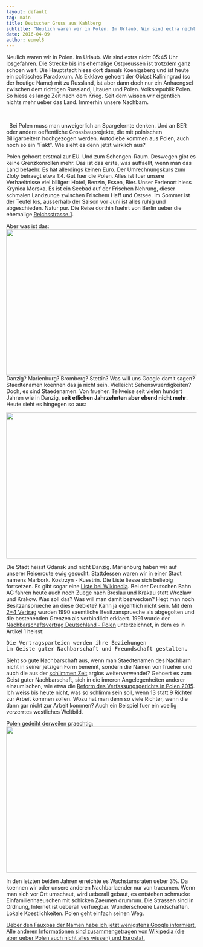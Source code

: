```yaml
---
layout: default
tag: main
title: Deutscher Gruss aus Kahlberg
subtitle: "Neulich waren wir in Polen. Im Urlaub. Wir sind extra nicht 05:45 Uhr losgefahren. Die Strecke bis ins ehemalige Ostpreussen ist trotzdem ganz schoen weit. Die Hauptstadt hiess dort damals Koenigsberg und ist heute ein politisches Paradoxum. Als Exklave&hellip;"
date: 2016-04-09
author: eumel8
---
```


<p>Neulich waren wir in Polen. Im Urlaub. Wir sind extra nicht 05:45 Uhr losgefahren. Die Strecke bis ins ehemalige Ostpreussen ist trotzdem ganz schoen weit. Die Hauptstadt hiess dort damals Koenigsberg und ist heute ein politisches Paradoxum. Als Exklave gehoert der Oblast Kaliningrad (so der heutige Name) mit zu Russland, ist aber dann doch nur ein Anhaengsel zwischen dem richtigen Russland, Litauen und Polen. Volksrepublik Polen. So hiess es lange Zeit nach dem Krieg. Seit dem wissen wir eigentlich nichts mehr ueber das Land. Immerhin unsere Nachbarn.</p>
<br/>
<p> 
Bei Polen muss man unweigerlich an Spargelernte denken. Und an BER oder andere oeffentliche Grossbauprojekte, die mit polnischen Billigarbeitern hochgezogen werden. Autodiebe kommen aus Polen, auch noch so ein "Fakt". Wie sieht es denn jetzt wirklich aus? 
</p>
<p>
Polen gehoert erstmal zur EU. Und zum Schengen-Raum. Deswegen gibt es keine Grenzkonrollen mehr. Das ist das erste, was auffaellt, wenn man das Land befaehr. Es hat allerdings keinen Euro. Der Umrechnungskurs zum Zloty betraegt etwa 1:4. Gut fuer die Polen. Alles ist fuer unsere Verhaeltnisse viel billiger: Hotel, Benzin, Essen, Bier. Unser Ferienort hiess Krynica Morska. Es ist ein Seebad auf der Frischen Nehrung, dieser schmalen Landzunge zwischen Frischem Haff und Ostsee. Im Sommer ist der Teufel los, ausserhalb der Saison vor Juni ist alles ruhig und abgeschieden. Natur pur. 
Die Reise dorthin fuehrt von Berlin ueber die ehemalige <a href="https://de.wikipedia.org/wiki/Reichsstra%C3%9Fe_1">Reichsstrasse 1</a>. 
</p>
<p>
Aber was ist das:
<img src="/unsupported/media/quick-uploads/p563/polen.png" width="585" height="386"/>
Danzig? Marienburg? Bromberg? Stettin? Was will uns Google damit sagen? Staedtenamen koennen das ja nicht sein. Vielleicht Sehenswuerdigkeiten? Doch, es sind Staedenamen. Von frueher. Teilweise seit vielen hundert Jahren wie in Danzig, <strong>seit etlichen Jahrzehnten aber ebend nicht mehr</strong>. 
Heute sieht es hingegen so aus:
<p>
<img src="/unsupported/media/quick-uploads/p563/polen_streetview.png" width="585" height="386"/>
</p>
<p>
Die Stadt heisst Gdansk und nicht Danzig. Marienburg haben wir auf unserer Reiseroute ewig gesucht. Stattdessen waren wir in einer Stadt namens Marbork. Kostrzyn - Kuestrin. Die Liste liesse sich beliebig fortsetzen. Es gibt sogar eine <a href="https://de.wikipedia.org/wiki/Liste_deutscher_Bezeichnungen_polnischer_Orte">Liste bei WIkipedia</a>. Bei der Deutschen Bahn AG fahren heute auch noch Zuege nach Breslau und Krakau statt Wrozlaw und Krakow. Was soll das? Was will man damit bezwecken? Hegt man noch Besitzansprueche an diese Gebiete? Kann ja eigentlich nicht sein. Mit dem <a href="http://www.auswaertiges-amt.de/cae/servlet/contentblob/373160/publicationFile/153338/ZweiPlusVierVertrag.pdf">2+4 Vertrag</a> wurden 1990 saemtliche Besitzansprueche als abgegolten und die bestehenden Grenzen als verbindlich erklaert. 1991 wurde der <a href="http://www.auswaertiges-amt.de/cae/servlet/contentblob/334466/publicationFile/3304/Nachbarschaftsvertrag.pdf">Nachbarschaftsvertrag Deutschland - Polen</a> unterzeichnet, in dem es in Artikel 1 heisst:
<pre>
Die Vertragsparteien werden ihre Beziehungen 
im Geiste guter Nachbarschaft und Freundschaft gestalten. 
</pre>
Sieht so gute Nachbarschaft aus, wenn man Staedtenamen des Nachbarn nicht in seiner jetzigen Form benennt, sondern die Namen von frueher und auch die aus der <a href="https://de.wikipedia.org/wiki/Polenfeldzug">schlimmen Zeit</a> arglos weiterverwendet?
Gehoert es zum Geist guter Nachbarschaft, sich in die inneren Angelegenheiten anderer einzumischen, wie etwa die <a href="https://de.wikipedia.org/wiki/Verfassungsgerichtshof_%28Polen%29#Reformen_von_2015_und_Verfassungskrise">Reform des Verfassungsgerichts in Polen 2015</a>. Ich weiss bis heute nicht, was so schlimm sein soll, wenn 13 statt 9 Richter zur Arbeit kommen sollen. Wozu hat man denn so viele Richter, wenn die dann gar nicht zur Arbeit kommen? Auch ein Beispiel fuer ein voellig verzerrtes westliches Weltbild.
</p>
<p>
Polen gedeiht derweilen praechtig:

<img src="/unsupported/media/quick-uploads/p563/bip_polen.png" width="585" height="386"/>

In den letzten beiden Jahren erreichte es Wachstumsraten ueber 3%. Da koennen wir oder unsere anderen Nachbarlaender nur von traeumen. Wenn man sich vor Ort umschaut, wird ueberall gebaut, es entstehen schmucke Einfamilienhaeuschen mit schicken Zaeunen drumrum. Die Strassen sind in Ordnung, Internet ist ueberall verfuegbar. Wunderschoene Landschaften. Lokale Koestlichkeiten. Polen geht einfach seinen Weg.
</p>
<ins>
Ueber den Fauxpas der Namen habe ich jetzt wenigstens Google informiert. Alle anderen Informationen sind zusammengetragen von Wikipedia (die aber ueber Polen auch nicht alles wissen) und Eurostat.
</ins></p>
